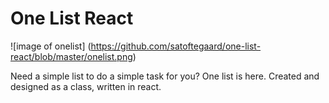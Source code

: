 # One List React

![image of onelist]
(https://github.com/satoftegaard/one-list-react/blob/master/onelist.png)

Need a simple list to do a simple task for you? One list is here. Created and designed as a class, written in react.
